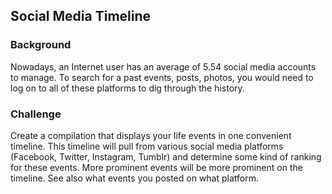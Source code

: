 Social Media Timeline
--------------------

### Background

Nowadays, an Internet user has an average of 5.54 social media accounts to manage. To search for a past events, posts, photos, you would need to log on to all of these platforms to dig through the history.

### Challenge

Create a compilation that displays your life events in one convenient timeline. This timeline will pull from various social media platforms (Facebook, Twitter, Instagram, Tumblr) and determine some kind of ranking for these events. More prominent events will be more prominent on the timeline. See also what events you posted on what platform.